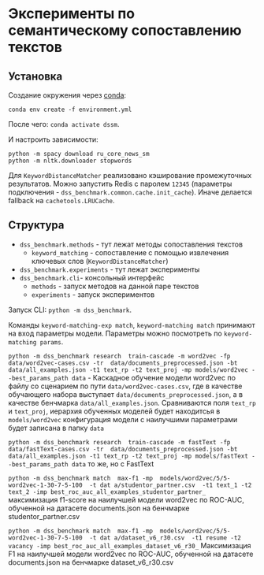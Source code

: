 # Эксперименты по семантическому сопоставлению текстов
## Установка

Создание окружения через [conda](https://docs.conda.io/en/latest/miniconda.html):
```
conda env create -f environment.yml
```

После чего: `conda activate dssm`.

И настроить зависимости:
```
python -m spacy download ru_core_news_sm
python -m nltk.downloader stopwords
```

Для `KeywordDistanceMatcher` реализовано кэширование промежуточных результатов. Можно запустить Redis с паролем `12345` (параметры подключения - `dss_benchmark.common.cache.init_cache`). Иначе делается fallback на `cachetools.LRUCache`.

## Структура
- `dss_benchmark.methods` - тут лежат методы сопоставления текстов
  - `keyword_matching` - сопоставление с помощью извлечения ключевых слов (`KeywordDistanceMatcher`)
- `dss_benchmark.experiments` - тут лежат эксперименты
- `dss_benchmark.cli`- консольный интерфейс
  - `methods` - запуск методов на данной паре текстов
  - `experiments` - запуск экспериментов

Запуск CLI: `python -m dss_benchmark`.

Команды `keyword-matching-exp match`, `keyword-matching match` принимают на вход параметры модели. Параметры можно посмотреть по `keyword-matching params`.

`python -m dss_benchmark research  train-cascade -m word2vec -fp data/word2vec-cases.csv -tr 
data/documents_preprocessed.json -bt data/all_examples.json -t1 text_rp -t2 text_proj -mp models/word2vec --best_params_path data` - Каскадное обучение модели word2vec по файлу со сценарием по пути `data/word2vec-cases.csv`, где в качестве обучающего набора выступает `data/documents_preprocessed.json`, а в качестве бенчмарка `data/all_examples.json`. Сравниваются поля `text_rp` и `text_proj`, иерархия обученных моделей будет находитсья в `models/word2vec` 
конфигурация модели с наилучшими параметрами будет записана в папку `data`

`python -m dss_benchmark research  train-cascade -m fastText -fp data/fastText-cases.csv -tr 
data/documents_preprocessed.json -bt data/all_examples.json -t1 text_rp -t2 text_proj -mp models/fastText --best_params_path data` то же, но с FastText

`python -m dss_benchmark match  max-f1 -mp  models/word2vec/5/5-word2vec-1-30-7-5-100  -t dat
a/studentor_partner.csv  -t1 text_1 -t2 text_2 -imp best_roc_auc_all_examples_studentor_partner_` максимизация f1-score на наилучшей модели word2vec по ROC-AUC, обученной на датасете documents.json на бенчмарке studentor_partner.csv

`python -m dss_benchmark match  max-f1 -mp  models/word2vec/5/5-word2vec-1-30-7-5-100  -t dat
a/dataset_v6_r30.csv  -t1 resume -t2 vacancy -imp best_roc_auc_all_examples_dataset_v6_r30_`  Максимизация F1 на наилучшей модели word2vec по ROC-AUC, обученной на датасете documents.json на бенчмарке dataset_v6_r30.csv






